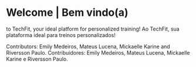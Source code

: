 # Welcome | Bem vindo(a)
to TechFit, your ideal platform for personalized training! 
Ao TechFit, sua plataforma ideal para treinos personalizados! 

Contributors: Emily Medeiros, Mateus Lucena, Mickaelle Karine and Riversson Paulo. 
Contribuidores: Emily Medeiros, Mateus Lucena, Mickaelle Karine e Riversson Paulo.
